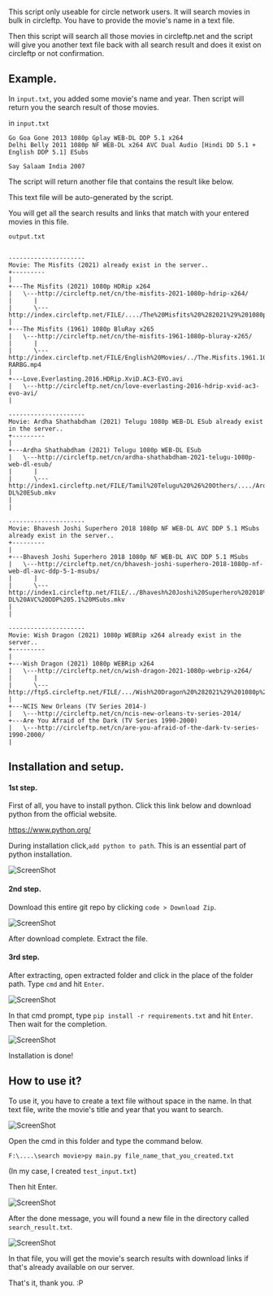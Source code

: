 This script only useable for circle network users. It will search movies in bulk in circleftp. You have to provide the movie's name in a text file.

Then this script will search all those movies in circleftp.net and the script will give you another text file back with all search result and does it exist on circleftp or not confirmation.

## Example.

In `input.txt`, you added some movie's name and year. Then script will return you the search result of those movies.

in `input.txt`

```
Go Goa Gone 2013 1080p Gplay WEB-DL DDP 5.1 x264
Delhi Belly 2011 1080p NF WEB-DL x264 AVC Dual Audio [Hindi DD 5.1 + English DDP 5.1] ESubs

Say Salaam India 2007

```

The script will return another file that contains the result like below.

This text file will be auto-generated by the script.

You will get all the search results and links that match with your entered movies in this file.

`output.txt`

```

---------------------
Movie: The Misfits (2021) already exist in the server..
+---------
|
+---The Misfits (2021) 1080p HDRip x264
|   \---http://circleftp.net/cn/the-misfits-2021-1080p-hdrip-x264/
|      |
|      \---http://index.circleftp.net/FILE/..../The%20Misfits%20%282021%29%201080p%20HDRip%20x264.mp4
|
+---The Misfits (1961) 1080p BluRay x265
|   \---http://circleftp.net/cn/the-misfits-1961-1080p-bluray-x265/
|      |
|      \---http://index.circleftp.net/FILE/English%20Movies/../The.Misfits.1961.1080p.BluRay.x265-RARBG.mp4
|
+---Love.Everlasting.2016.HDRip.XviD.AC3-EVO.avi
|   \---http://circleftp.net/cn/love-everlasting-2016-hdrip-xvid-ac3-evo-avi/
|

---------------------
Movie: Ardha Shathabdham (2021) Telugu 1080p WEB-DL ESub already exist in the server..
+---------
|
+---Ardha Shathabdham (2021) Telugu 1080p WEB-DL ESub
|   \---http://circleftp.net/cn/ardha-shathabdham-2021-telugu-1080p-web-dl-esub/
|      |
|      \---http://index1.circleftp.net/FILE/Tamil%20Telugu%20%26%20Others/..../Ardha%20Shathabdham%20%282021%29%20Telugu%201080p%20WEB-DL%20ESub.mkv
|
|

---------------------
Movie: Bhavesh Joshi Superhero 2018 1080p NF WEB-DL AVC DDP 5.1 MSubs already exist in the server..
+---------
|
+---Bhavesh Joshi Superhero 2018 1080p NF WEB-DL AVC DDP 5.1 MSubs
|   \---http://circleftp.net/cn/bhavesh-joshi-superhero-2018-1080p-nf-web-dl-avc-ddp-5-1-msubs/
|      |
|      \---http://index1.circleftp.net/FILE/../Bhavesh%20Joshi%20Superhero%202018%201080p%20NF%20WEB-DL%20AVC%20DDP%205.1%20MSubs.mkv
|
|

---------------------
Movie: Wish Dragon (2021) 1080p WEBRip x264 already exist in the server..
+---------
|
+---Wish Dragon (2021) 1080p WEBRip x264
|   \---http://circleftp.net/cn/wish-dragon-2021-1080p-webrip-x264/
|      |
|      \---http://ftp5.circleftp.net/FILE/.../Wish%20Dragon%20%282021%29%201080p%20WEBRip%20x264.mp4
|
+---NCIS New Orleans (TV Series 2014-)
|   \---http://circleftp.net/cn/ncis-new-orleans-tv-series-2014/
+---Are You Afraid of the Dark (TV Series 1990-2000)
|   \---http://circleftp.net/cn/are-you-afraid-of-the-dark-tv-series-1990-2000/
|

```

## Installation and setup.

#### 1st step.

First of all, you have to install python.
Click this link below and download python from the official website.

https://www.python.org/

During installation click,`add python to path`. This is an essential part of python installation.

![ScreenShot](screenshot/add_Python_to_Path.png)

#### 2nd step.

Download this entire git repo by clicking `code > Download Zip`.

![ScreenShot](screenshot/download.png)

After download complete. Extract the file.

#### 3rd step.

After extracting, open extracted folder and click in the place of the folder path. Type `cmd` and hit `Enter`.

![ScreenShot](screenshot/1623438770968.png)

In that cmd prompt, type `pip install -r requirements.txt` and hit `Enter`. Then wait for the completion.

![ScreenShot](screenshot/install.png)

Installation is done!

## How to use it?

To use it, you have to create a text file without space in the name. In that text file, write the movie's title and year that you want to search.

![ScreenShot](screenshot/movies_name.png)

Open the cmd in this folder and type the command below.

```
F:\....\search movie>py main.py file_name_that_you_created.txt
```

(In my case, I created `test_input.txt`)

Then hit Enter.

![ScreenShot](screenshot/commandToRun.png)

After the done message, you will found a new file in the directory called `search_result.txt`.

![ScreenShot](screenshot/done.png)

In that file, you will get the movie's search results with download links if that's already available on our server.

That's it, thank you. :P
